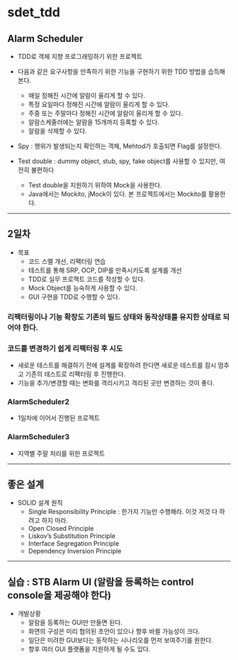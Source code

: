 # sdet_tdd

## Alarm Scheduler
* TDD로 객체 지향 프로그래밍하기 위한 프로젝트
* 다음과 같은 요구사항을 만족하기 위한 기능을 구현하기 위한 TDD 방법을 습득해본다.
	* 매일 정해진 시간에 알람이 울리게 할 수 있다.
	* 특정 요일마다 정해진 시간에 알람이 울리게 할 수 있다.
	* 주중 또는 주말마다 정해진 시간에 알람이 울리게 할 수 있다.
	* 알람스케줄러에는 알람을 15개까지 등록할 수 있다.
	* 알람을 삭제할 수 있다.

* Spy : 행위가 발생되는지 확인하는 객체, Mehtod가 호출되면 Flag를 설정한다.
* Test double : dummy object, stub, spy, fake object를 사용할 수 있지만, 여전히 불편하다
	+ Test double을 지원하기 위하여 Mock을 사용한다.
	+ Java에서는 Mockito, jMock이 있다. 본 프로젝트에서는 Mockito를 활용한다.

***

## 2일차
* 목표
	+ 코드 스멜 개선, 리팩터링 연습
	+ 테스트를 통해 SRP, OCP, DIP를 만족시키도록 설계를 개선
	+ TDD로 실무 프로젝트 코드를 작성할 수 있다.
	+ Mock Object를 능숙하게 사용할 수 있다.
	+ GUI 구현을 TDD로 수행할 수 있다.
	
### 리팩터링이나 기능 확장도 기존의 빌드 상태와 동작상태를 유지한 상태로 되어야 한다.

### 코드를 변경하기 쉽게 리팩터링 후 시도
- 새로운 테스트를 해결하기 전에 설계를 확장하려 한다면 새로운 테스트를 잠시 멈추고 기존의 테스트로 리팩터링 후 진행한다.
- 기능을 추가/변경할 때는 변화를 격리시키고 격리된 곳만 변경하는 것이 좋다.

### AlarmScheduler2
* 1일차에 이어서 진행된 프로젝트

### AlarmScheduler3
* 지역별 주말 처리를 위한 프로젝트

***
## 좋은 설계
* SOLID 설계 원칙
  - Single Responsibility Principle : 한가지 기능만 수행해라. 이것 저것 다 하려고 하지 마라.
  - Open Closed Principle
  - Liskov’s Substitution Principle
  - Interface Segregation Principle
  - Dependency Inversion Principle
  
***
## 실습 : STB Alarm UI (알람을 등록하는 control console을 제공해야 한다)
* 개발상황
	- 알람을 등록하는 GUI만 만들면 된다.
	- 화면의 구성은 미리 협의된 초안이 있으나 향후 바뀔 가능성이 크다.
	- 일단은 미려한 GUI보다는 동작하는 시나리오를 먼저 보여주기를 원한다.
	- 향후 여러 GUI 플랫폼을 지원하게 될 수도 있다.



	

